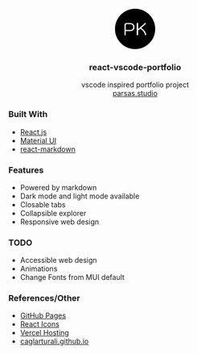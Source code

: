<br />
<div align="center">
  <a href="https://github.com/parsakhaz/react-portfolio">
    <img src="./src/static/favicon.png" alt="Logo" width="80" >
  </a>

<h3 align="center">react-vscode-portfolio</h3>

  <p align="center">
    vscode inspired portfolio project
    <br />
    <a href="https://parsas.studio/">parsas.studio</a>
  </p>
</div>



### Built With

* [React.js](https://reactjs.org/)
* [Material UI](https://github.com/mui/material-ui)
* [react-markdown](https://github.com/remarkjs/react-markdown)

### Features

- Powered by markdown
- Dark mode and light mode available
- Closable tabs
- Collapsible explorer
- Responsive web design

### TODO

- Accessible web design
- Animations
- Change Fonts from MUI default

<!-- ACKNOWLEDGMENTS -->
### References/Other
* [GitHub Pages](https://pages.github.com)
* [React Icons](https://react-icons.github.io/react-icons/search)
* [Vercel Hosting](https://vercel.com/)
* [caglarturali.github.io](https://github.com/caglarturali/caglarturali.github.io)
